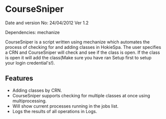 CourseSniper
============
Date and version No: 24/04/2012 Ver 1.2

Dependencies: mechanize

CourseSniper is a script written using mechanize which automates the process of checking for and adding classes in HokieSpa. The user specifies a CRN and CourseSniper will check and see if the class is open. If the class is open it will add the class(Make sure you have ran Setup first to setup your login credential's!).

## Features
 -  Adding classes by CRN.
 -  CourseSniper supports checking for multiple classes at once using multiprocessing.
 -  Will show current processes running in the jobs list.
 -  Logs the results of all operations in Logs.
